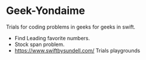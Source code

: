 # Geek-Yondaime
Trials for coding problems in geeks for geeks in swift.
* Find Leading favorite numbers.
* Stock span problem.
* https://www.swiftbysundell.com/ Trials playgrounds
